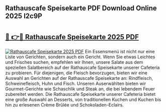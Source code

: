## Rathauscafe Speisekarte PDF Download Online 2025 l2c9P

# <h2><a href="http://gc5e14.nevu.top/?p=Rathauscafe+Speisekarte">🔗 👉🔴 Rathauscafe Speisekarte 2025 PDF</a></h2>

[![Rathauscafe Speisekarte 2025 PDF](https://i.imgur.com/dBaPXMq.png)](http://gc5e14.nevu.top/?p=Rathauscafe+Speisekarte)
Ein Essensmenü ist nicht nur eine Liste von Gerichten, sondern auch ein Gericht. Wenn Sie etwas Leichtes und Frisches suchen, empfehlen wir Ihnen, unsere Salate aus dem speziellen Salatbereich auf der Rathauscafe Speisekarte unserer Cafeteria zu probieren. Für diejenigen, die Fleisch bevorzugen, bieten wir eine Auswahl an Gerichten auf der Rathauscafe Speisekarte an: Rindfleisch, Schweinefleisch, Huhn und Fisch. Unseren Auserwählten bieten wir Gourmet-Gerichte wie Schaschlik und Steak an, die bei lebendem Feuer zubereitet werden. Die Rathauscafe Speisekarte unserer Cafeteria bietet eine große Auswahl an Desserts, von traditionellen Kuchen und Kuchen bis hin zu erlesenen Crème Brûlée und Schokoladen-Eclairs.
